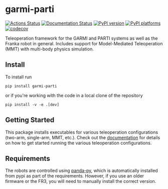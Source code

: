 # garmi-parti

[![Actions Status][actions-badge]][actions-link]
[![Documentation Status][rtd-badge]][rtd-link]
[![PyPI version][pypi-version]][pypi-link]
[![PyPI platforms][pypi-platforms]][pypi-link] [![codecov][cov-badge]][cov-link]

Teleoperation framework for the GARMI and PARTI systems as well as the Franka robot in general. Includes support for Model-Mediated Teleoperation (MMT) with multi-body physics simulation. 

## Install

To install run

```
pip install garmi-parti
```

or if you're working with the code in a local clone of the repository

```
pip install -v -e .[dev]
```

## Getting Started
This package installs executables for various teleoperation configurations (two-arm, single-arm, MMT, etc.). Check out the [documentation](https://garmi-parti.readthedocs.io/en/latest/getting_started.html) for details on how to get started running the various teleoperation configurations.

## Requirements

The robots are controlled using
[panda-py](https://github.com/JeanElsner/panda-py), which is automatically
installed from pypi as part of the requirements. However, if you use an older
firmware or the FR3, you will need to manually install the correct version.

<!-- SPHINX-START -->

<!-- prettier-ignore-start -->
[actions-badge]:            https://github.com/tum-robotics/garmi-parti/workflows/CI/badge.svg
[actions-link]:             https://github.com/tum-robotics/garmi-parti/actions
[conda-badge]:              https://img.shields.io/conda/vn/conda-forge/garmi-parti
[conda-link]:               https://github.com/conda-forge/garmi-parti-feedstock
[github-discussions-badge]: https://img.shields.io/static/v1?label=Discussions&message=Ask&color=blue&logo=github
[github-discussions-link]:  https://github.com/tum-robotics/garmi-parti/discussions
[pypi-link]:                https://pypi.org/project/garmi-parti/
[pypi-platforms]:           https://img.shields.io/pypi/pyversions/garmi-parti
[pypi-version]:             https://img.shields.io/pypi/v/garmi-parti
[rtd-badge]:                https://readthedocs.org/projects/garmi-parti/badge/?version=latest
[rtd-link]:                 https://garmi-parti.readthedocs.io/en/latest/?badge=latest
[cov-badge]:                https://img.shields.io/codecov/c/gh/tum-robotics/garmi-gui
[cov-link]:                 https://app.codecov.io/gh/tum-robotics/garmi-gui

<!-- prettier-ignore-end -->
